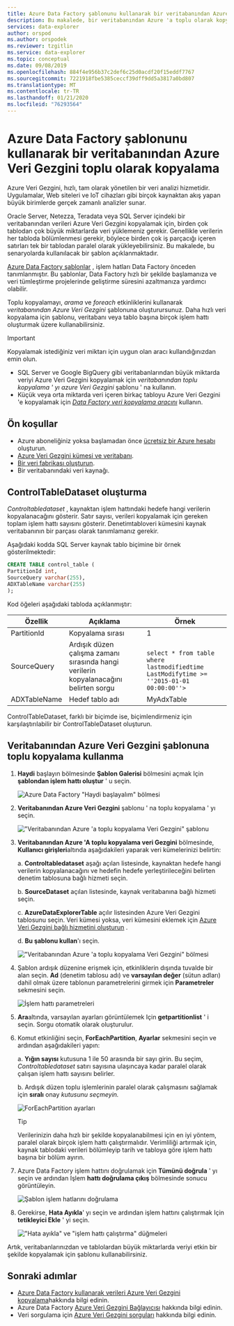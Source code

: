 ```yaml
---
title: Azure Data Factory şablonunu kullanarak bir veritabanından Azure Veri Gezgini toplu olarak kopyalama
description: Bu makalede, bir veritabanından Azure 'a toplu olarak kopyalamak için bir Azure Data Factory şablonu kullanmayı öğreneceksiniz Veri Gezgini
services: data-explorer
author: orspod
ms.author: orspodek
ms.reviewer: tzgitlin
ms.service: data-explorer
ms.topic: conceptual
ms.date: 09/08/2019
ms.openlocfilehash: 884f4e956b37c2def6c25d0acdf20f15eddf7767
ms.sourcegitcommit: 7221918fbe5385ceccf39dff9dd5a3817a0bd807
ms.translationtype: MT
ms.contentlocale: tr-TR
ms.lasthandoff: 01/21/2020
ms.locfileid: "76293564"
---
```

# <a name="copy-in-bulk-from-a-database-to-azure-data-explorer-by-using-the-azure-data-factory-template"></a>Azure Data Factory şablonunu kullanarak bir veritabanından Azure Veri Gezgini toplu olarak kopyalama 

Azure Veri Gezgini, hızlı, tam olarak yönetilen bir veri analizi hizmetidir. Uygulamalar, Web siteleri ve IoT cihazları gibi birçok kaynaktan akış yapan büyük birimlerde gerçek zamanlı analizler sunar. 

Oracle Server, Netezza, Teradata veya SQL Server içindeki bir veritabanından verileri Azure Veri Gezgini kopyalamak için, birden çok tablodan çok büyük miktarlarda veri yüklemeniz gerekir. Genellikle verilerin her tabloda bölümlenmesi gerekir, böylece birden çok iş parçacığı içeren satırları tek bir tablodan paralel olarak yükleyebilirsiniz. Bu makalede, bu senaryolarda kullanılacak bir şablon açıklanmaktadır.

[Azure Data Factory şablonlar](/azure/data-factory/solution-templates-introduction) , işlem hatları Data Factory önceden tanımlanmıştır. Bu şablonlar, Data Factory hızlı bir şekilde başlamanıza ve veri tümleştirme projelerinde geliştirme süresini azaltmanıza yardımcı olabilir. 

Toplu kopyalamayı, *arama* ve *foreach* etkinliklerini kullanarak *veritabanından Azure Veri Gezgini* şablonuna oluşturursunuz. Daha hızlı veri kopyalama için şablonu, veritabanı veya tablo başına birçok işlem hattı oluşturmak üzere kullanabilirsiniz. 

> [!IMPORTANT]
> Kopyalamak istediğiniz veri miktarı için uygun olan aracı kullandığınızdan emin olun.
> * SQL Server ve Google BigQuery gibi veritabanlarından büyük miktarda veriyi Azure Veri Gezgini kopyalamak için *veritabanından toplu kopyalama ' yı azure Veri Gezgini* şablonu ' na kullanın. 
> * Küçük veya orta miktarda veri içeren birkaç tabloyu Azure Veri Gezgini 'e kopyalamak için [*Data Factory veri kopyalama aracını*](data-factory-load-data.md) kullanın. 

## <a name="prerequisites"></a>Ön koşullar

* Azure aboneliğiniz yoksa başlamadan önce [ücretsiz bir Azure hesabı](https://azure.microsoft.com/free/) oluşturun.
* [Azure Veri Gezgini kümesi ve veritabanı](create-cluster-database-portal.md).
* [Bir veri fabrikası oluşturun](data-factory-load-data.md#create-a-data-factory).
* Bir veritabanındaki veri kaynağı.

## <a name="create-controltabledataset"></a>ControlTableDataset oluşturma

*Controltabledataset* , kaynaktan işlem hattındaki hedefe hangi verilerin kopyalanacağını gösterir. Satır sayısı, verileri kopyalamak için gereken toplam işlem hattı sayısını gösterir. Denetimtabloveri kümesini kaynak veritabanının bir parçası olarak tanımlamanız gerekir.

Aşağıdaki kodda SQL Server kaynak tablo biçimine bir örnek gösterilmektedir:
    
```sql   
CREATE TABLE control_table (
PartitionId int,
SourceQuery varchar(255),
ADXTableName varchar(255)
);
```

Kod öğeleri aşağıdaki tabloda açıklanmıştır:

|Özellik  |Açıklama  | Örnek
|---------|---------| ---------|
|PartitionId   |  Kopyalama sırası | 1  |  
|SourceQuery   |  Ardışık düzen çalışma zamanı sırasında hangi verilerin kopyalanacağını belirten sorgu | <br>`select * from table where lastmodifiedtime  LastModifytime >= ''2015-01-01 00:00:00''>` </br>    
|ADXTableName  |  Hedef tablo adı | MyAdxTable       |  

ControlTableDataset, farklı bir biçimde ise, biçimlendirmeniz için karşılaştırılabilir bir ControlTableDataset oluşturun.

## <a name="use-the-bulk-copy-from-database-to-azure-data-explorer-template"></a>Veritabanından Azure Veri Gezgini şablonuna toplu kopyalama kullanma

1. **Haydi** başlayın bölmesinde **Şablon Galerisi** bölmesini açmak Için **şablondan işlem hattı oluştur** ' u seçin.

    ![Azure Data Factory "Haydi başlayalım" bölmesi](media/data-factory-template/adf-get-started.png)

1. **Veritabanından Azure Veri Gezgini** şablonu ' na toplu kopyalama ' yı seçin.
 
    !["Veritabanından Azure 'a toplu kopyalama Veri Gezgini" şablonu](media/data-factory-template/pipeline-from-template.png)

1.  **Veritabanından Azure 'A toplu kopyalama veri Gezgini** bölmesinde, **Kullanıcı girişleri**altında aşağıdakileri yaparak veri kümelerinizi belirtin: 

    a. **Controltabledataset** aşağı açılan listesinde, kaynaktan hedefe hangi verilerin kopyalanacağını ve hedefin hedefe yerleştirileceğini belirten denetim tablosuna bağlı hizmeti seçin. 

    b. **SourceDataset** açılan listesinde, kaynak veritabanına bağlı hizmeti seçin. 

    c. **AzureDataExplorerTable** açılır listesinden Azure Veri Gezgini tablosunu seçin. Veri kümesi yoksa, veri kümesini eklemek için [Azure Veri Gezgini bağlı hizmetini oluşturun](data-factory-load-data.md#create-the-azure-data-explorer-linked-service) .

    d. **Bu şablonu kullan**'ı seçin.

    !["Veritabanından Azure 'a toplu kopyalama Veri Gezgini" bölmesi](media/data-factory-template/configure-bulk-copy-adx-template.png)

1. Şablon ardışık düzenine erişmek için, etkinliklerin dışında tuvalde bir alan seçin. **Ad** (denetim tablosu adı) ve **varsayılan değer** (sütun adları) dahil olmak üzere tablonun parametrelerini girmek için **Parametreler** sekmesini seçin.

    ![İşlem hattı parametreleri](media/data-factory-template/pipeline-parameters.png)

1.  **Ara**altında, varsayılan ayarları görüntülemek Için **getpartitionlist** ' i seçin. Sorgu otomatik olarak oluşturulur.
1.  Komut etkinliğini seçin, **ForEachPartition**, **Ayarlar** sekmesini seçin ve ardından aşağıdakileri yapın:

    a. **Yığın sayısı** kutusuna 1 ile 50 arasında bir sayı girin. Bu seçim, *Controltabledataset* satırı sayısına ulaşıncaya kadar paralel olarak çalışan işlem hattı sayısını belirler. 

    b. Ardışık düzen toplu işlemlerinin paralel olarak çalışmasını sağlamak için **sıralı** onay *kutusunu seçmeyin.*

    ![ForEachPartition ayarları](media/data-factory-template/foreach-partition-settings.png)

    > [!TIP]
    > Verilerinizin daha hızlı bir şekilde kopyalanabilmesi için en iyi yöntem, paralel olarak birçok işlem hattı çalıştırmalıdır. Verimliliği artırmak için, kaynak tablodaki verileri bölümleyip tarih ve tabloya göre işlem hattı başına bir bölüm ayırın.

1. Azure Data Factory işlem hattını doğrulamak için **Tümünü doğrula** ' yı seçin ve ardından Işlem **hattı doğrulama çıkış** bölmesinde sonucu görüntüleyin.

    ![Şablon işlem hatlarını doğrulama](media/data-factory-template/validate-template-pipelines.png)

1. Gerekirse, **Hata Ayıkla**' yı seçin ve ardından işlem hattını çalıştırmak Için **tetikleyici Ekle** ' yi seçin.

    !["Hata ayıkla" ve "işlem hattı çalıştırma" düğmeleri](media/data-factory-template/trigger-run-of-pipeline.png)    

Artık, veritabanlarınızdan ve tablolardan büyük miktarlarda veriyi etkin bir şekilde kopyalamak için şablonu kullanabilirsiniz.

## <a name="next-steps"></a>Sonraki adımlar

* [Azure Data Factory kullanarak verileri Azure Veri Gezgini kopyalama](data-factory-load-data.md)hakkında bilgi edinin.
* Azure Data Factory [Azure Veri Gezgini Bağlayıcısı](/azure/data-factory/connector-azure-data-explorer) hakkında bilgi edinin.
* Veri sorgulama için [Azure Veri Gezgini sorguları](/azure/data-explorer/web-query-data) hakkında bilgi edinin.






